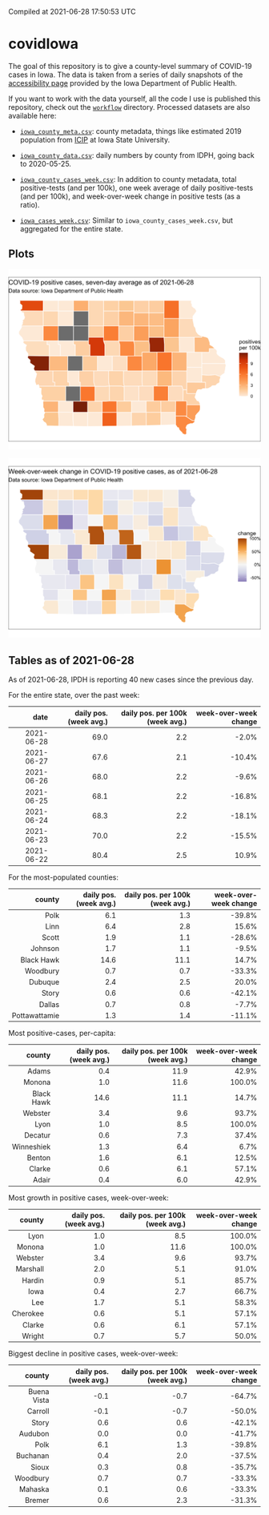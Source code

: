 Compiled at 2021-06-28 17:50:53 UTC

<!-- README.md is generated from README.Rmd. Please edit that file -->

# covidIowa

<!-- badges: start -->

<!-- badges: end -->

The goal of this repository is to give a county-level summary of
COVID-19 cases in Iowa. The data is taken from a series of daily
snapshots of the [accessibility
page](https://coronavirus.iowa.gov/pages/access) provided by the Iowa
Department of Public Health.

If you want to work with the data yourself, all the code I use is
published this repository, check out the [`workflow`](workflow)
directory. Processed datasets are also available here:

  - [`iowa_county_meta.csv`](https://raw.githubusercontent.com/ijlyttle/covidIowa/master/workflow/data/99-publish/iowa_county_meta.csv):
    county metadata, things like estimated 2019 population from
    [ICIP](https://www.icip.iastate.edu/tables/population/counties-estimates)
    at Iowa State University.

  - [`iowa_county_data.csv`](https://raw.githubusercontent.com/ijlyttle/covidIowa/master/workflow/data/99-publish/iowa_county_data.csv):
    daily numbers by county from IDPH, going back to 2020-05-25.

  - [`iowa_county_cases_week.csv`](https://raw.githubusercontent.com/ijlyttle/covidIowa/master/workflow/data/99-publish/iowa_county_data.csv):
    In addition to county metadata, total positive-tests (and per 100k),
    one week average of daily positive-tests (and per 100k), and
    week-over-week change in positive tests (as a ratio).

  - [`iowa_cases_week.csv`](https://raw.githubusercontent.com/ijlyttle/covidIowa/master/workflow/data/99-publish/iowa_cases_week.csv):
    Similar to `iowa_county_cases_week.csv`, but aggregated for the
    entire state.

## Plots

![](workflow/data/99-publish/iowa_cases.png)

![](workflow/data/99-publish/iowa_change.png)

## Tables as of 2021-06-28

As of 2021-06-28, IPDH is reporting 40 new cases since the previous day.

For the entire state, over the past week:

|       date | daily pos. (week avg.) | daily pos. per 100k (week avg.) | week-over-week change |
| ---------: | ---------------------: | ------------------------------: | --------------------: |
| 2021-06-28 |                   69.0 |                             2.2 |                \-2.0% |
| 2021-06-27 |                   67.6 |                             2.1 |               \-10.4% |
| 2021-06-26 |                   68.0 |                             2.2 |                \-9.6% |
| 2021-06-25 |                   68.1 |                             2.2 |               \-16.8% |
| 2021-06-24 |                   68.3 |                             2.2 |               \-18.1% |
| 2021-06-23 |                   70.0 |                             2.2 |               \-15.5% |
| 2021-06-22 |                   80.4 |                             2.5 |                 10.9% |

For the most-populated counties:

|        county | daily pos. (week avg.) | daily pos. per 100k (week avg.) | week-over-week change |
| ------------: | ---------------------: | ------------------------------: | --------------------: |
|          Polk |                    6.1 |                             1.3 |               \-39.8% |
|          Linn |                    6.4 |                             2.8 |                 15.6% |
|         Scott |                    1.9 |                             1.1 |               \-28.6% |
|       Johnson |                    1.7 |                             1.1 |                \-9.5% |
|    Black Hawk |                   14.6 |                            11.1 |                 14.7% |
|      Woodbury |                    0.7 |                             0.7 |               \-33.3% |
|       Dubuque |                    2.4 |                             2.5 |                 20.0% |
|         Story |                    0.6 |                             0.6 |               \-42.1% |
|        Dallas |                    0.7 |                             0.8 |                \-7.7% |
| Pottawattamie |                    1.3 |                             1.4 |               \-11.1% |

Most positive-cases, per-capita:

|     county | daily pos. (week avg.) | daily pos. per 100k (week avg.) | week-over-week change |
| ---------: | ---------------------: | ------------------------------: | --------------------: |
|      Adams |                    0.4 |                            11.9 |                 42.9% |
|     Monona |                    1.0 |                            11.6 |                100.0% |
| Black Hawk |                   14.6 |                            11.1 |                 14.7% |
|    Webster |                    3.4 |                             9.6 |                 93.7% |
|       Lyon |                    1.0 |                             8.5 |                100.0% |
|    Decatur |                    0.6 |                             7.3 |                 37.4% |
| Winneshiek |                    1.3 |                             6.4 |                  6.7% |
|     Benton |                    1.6 |                             6.1 |                 12.5% |
|     Clarke |                    0.6 |                             6.1 |                 57.1% |
|      Adair |                    0.4 |                             6.0 |                 42.9% |

Most growth in positive cases, week-over-week:

|   county | daily pos. (week avg.) | daily pos. per 100k (week avg.) | week-over-week change |
| -------: | ---------------------: | ------------------------------: | --------------------: |
|     Lyon |                    1.0 |                             8.5 |                100.0% |
|   Monona |                    1.0 |                            11.6 |                100.0% |
|  Webster |                    3.4 |                             9.6 |                 93.7% |
| Marshall |                    2.0 |                             5.1 |                 91.0% |
|   Hardin |                    0.9 |                             5.1 |                 85.7% |
|     Iowa |                    0.4 |                             2.7 |                 66.7% |
|      Lee |                    1.7 |                             5.1 |                 58.3% |
| Cherokee |                    0.6 |                             5.1 |                 57.1% |
|   Clarke |                    0.6 |                             6.1 |                 57.1% |
|   Wright |                    0.7 |                             5.7 |                 50.0% |

Biggest decline in positive cases, week-over-week:

|      county | daily pos. (week avg.) | daily pos. per 100k (week avg.) | week-over-week change |
| ----------: | ---------------------: | ------------------------------: | --------------------: |
| Buena Vista |                  \-0.1 |                           \-0.7 |               \-64.7% |
|     Carroll |                  \-0.1 |                           \-0.7 |               \-50.0% |
|       Story |                    0.6 |                             0.6 |               \-42.1% |
|     Audubon |                    0.0 |                             0.0 |               \-41.7% |
|        Polk |                    6.1 |                             1.3 |               \-39.8% |
|    Buchanan |                    0.4 |                             2.0 |               \-37.5% |
|       Sioux |                    0.3 |                             0.8 |               \-35.7% |
|    Woodbury |                    0.7 |                             0.7 |               \-33.3% |
|     Mahaska |                    0.1 |                             0.6 |               \-33.3% |
|      Bremer |                    0.6 |                             2.3 |               \-31.3% |
